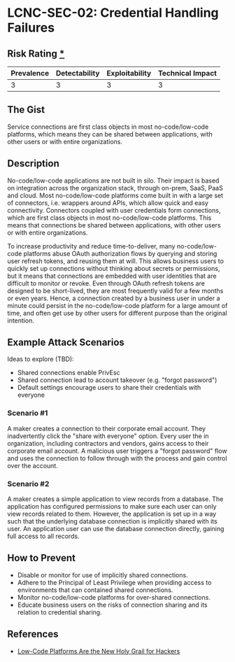 # LCNC-SEC-02: Credential Handling Failures

## Risk Rating [*](https://owasp.org/www-project-top-ten/2017/Note_About_Risks)

| Prevalence | Detectability | Exploitability | Technical Impact |
| --- | --- | --- | --- |
| 3 | 3 | 3 | 3 |

## The Gist

Service connections are first class objects in most no-code/low-code platforms, which means they can be shared between applications, with other users or with entire organizations.

## Description

No-code/low-code applications are not built in silo.
Their impact is based on integration across the organization stack, through on-prem, SaaS, PaaS and cloud.
Most no-code/low-code platforms come built in with a large set of connectors, i.e. wrappers around APIs, which allow quick and easy connectivity.
Connectors coupled with user credentials form connections, which are first class objects in most no-code/low-code platforms.
This means that connections be shared between applications, with other users or with entire organizations.

To increase productivity and reduce time-to-deliver, many no-code/low-code platforms abuse OAuth authorization flows by querying and storing user refresh tokens, and reusing them at will.
This allows business users to quickly set up connections without thinking about secrets or permissions, but it means that connections are embedded with user identities that are difficult to monitor or revoke.
Even through OAuth refresh tokens are designed to be short-lived, they are most frequently valid for a few months or even years.
Hence, a connection created by a business user in under a minute could persist in the no-code/low-code platform for a large amount of time, and often get use by other users for different purpose than the original intention.

## Example Attack Scenarios

Ideas to explore (TBD):
- Shared connections enable PrivEsc
- Shared connection lead to account takeover (e.g. "forgot password")
- Default settings encourage users to share their credentials with everyone

### Scenario #1

A maker creates a connection to their corporate email account.
They inadvertently click the "share with everyone" option.
Every user the in organization, including contractors and vendors, gains access to their corporate email account.
A malicious user triggers a "forgot password" flow and uses the connection to follow through with the process and gain control over the account.

### Scenario #2

A maker creates a simple application to view records from a database.
The application has configured permissions to make sure each user can only view records related to them.
However, the application is set up in a way such that the underlying database connection is implicitly shared with its user.
An application user can use the database connection directly, gaining full access to all records.

## How to Prevent

- Disable or monitor for use of implicitly shared connections.
- Adhere to the Principal of Least Privilege when providing access to environments that can contained shared connections.
- Monitor no-code/low-code platforms for over-shared connections.
- Educate business users on the risks of connection sharing and its relation to credential sharing.

## References

- [Low-Code Platforms Are the New Holy Grail for Hackers](https://www.zenity.io/blog/why-are-low-code-platforms-becoming-the-new-holy-grail-of-cyberattackers/)